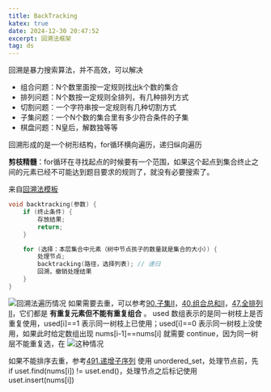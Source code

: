 ```yaml
---
title: BackTracking
katex: true
date: 2024-12-30 20:47:52
excerpt: 回溯法框架
tag: ds
---
```


回溯是暴力搜索算法，并不高效，可以解决
- 组合问题：N个数里面按一定规则找出k个数的集合
- 排列问题：N个数按一定规则全排列，有几种排列方式
- 切割问题：一个字符串按一定规则有几种切割方式
- 子集问题：一个N个数的集合里有多少符合条件的子集
- 棋盘问题：N皇后，解数独等等

回溯形成的是一个树形结构，for循环横向遍历，递归纵向遍历

**剪枝精髓**：for循环在寻找起点的时候要有一个范围，如果这个起点到集合终止之间的元素已经不可能达到题目要求的规则了，就没有必要搜索了。


来自[回溯法模板](https://programmercarl.com/%E5%9B%9E%E6%BA%AF%E7%AE%97%E6%B3%95%E7%90%86%E8%AE%BA%E5%9F%BA%E7%A1%80.html#%E5%9B%9E%E6%BA%AF%E6%B3%95%E6%A8%A1%E6%9D%BF)
```cpp
void backtracking(参数) {
    if (终止条件) {
        存放结果;
        return;
    }

    for (选择：本层集合中元素（树中节点孩子的数量就是集合的大小）) {
        处理节点;
        backtracking(路径，选择列表); // 递归
        回溯，撤销处理结果
    }
}
```
![回溯法遍历情况](1.png)
如果需要去重，可以参考[90.子集II](https://programmercarl.com/0090.%E5%AD%90%E9%9B%86II.html#%E6%80%9D%E8%B7%AF)，[40.组合总和II](https://programmercarl.com/0040.%E7%BB%84%E5%90%88%E6%80%BB%E5%92%8CII.html#%E5%9B%9E%E6%BA%AF%E4%B8%89%E9%83%A8%E6%9B%B2)，[47.全排列 II](https://programmercarl.com/0047.%E5%85%A8%E6%8E%92%E5%88%97II.html#_47-%E5%85%A8%E6%8E%92%E5%88%97-ii)，它们都是 **有重复元素但不能有重复组合** 。 used 数组表示的是同一树枝上是否重复使用，used[i]==1 表示同一树枝上已使用；used[i]==0 表示同一树枝上没使用，如果此时给定数组出现 nums[i-1]==nums[i] 就需要 continue，因为同一树层不能重复选，在
![这种情况](2.png)

如果不能排序去重，参考[491.递增子序列](https://programmercarl.com/0491.%E9%80%92%E5%A2%9E%E5%AD%90%E5%BA%8F%E5%88%97.html) 使用 unordered_set，处理节点前，先 if uset.find(nums[i]) != uset.end()，处理节点之后标记使用 uset.insert(nums[i])
